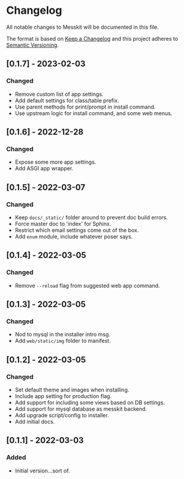 
# Changelog
All notable changes to Messkit will be documented in this file.

The format is based on [Keep a Changelog](http://keepachangelog.com/en/1.0.0/)
and this project adheres to [Semantic Versioning](http://semver.org/spec/v2.0.0.html).

## [0.1.7] - 2023-02-03
### Changed
- Remove custom list of app settings.
- Add default settings for class/table prefix.
- Use parent methods for print/prompt in install command.
- Use upstream logic for install command, and some web menus.

## [0.1.6] - 2022-12-28
### Changed
- Expose some more app settings.
- Add ASGI app wrapper.

## [0.1.5] - 2022-03-07
### Changed
- Keep `docs/_static/` folder around to prevent doc build errors.
- Force master doc to 'index' for Sphinx.
- Restrict which email settings come out of the box.
- Add `enum` module, include whatever poser says.

## [0.1.4] - 2022-03-05
### Changed
- Remove `--reload` flag from suggested web app command.

## [0.1.3] - 2022-03-05
### Changed
- Nod to mysql in the installer intro msg.
- Add `web/static/img` folder to manifest.

## [0.1.2] - 2022-03-05
### Changed
- Set default theme and images when installing.
- Include app setting for production flag.
- Add support for including some views based on DB settings.
- Add support for mysql database as messkit backend.
- Add upgrade script/config to installer.
- Add initial docs.

## [0.1.1] - 2022-03-03
### Added
- Initial version...sort of.
